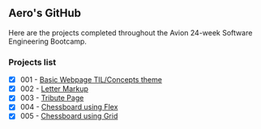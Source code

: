 ## Aero's GitHub

Here are the projects completed throughout the Avion 24-week Software Engineering Bootcamp.

### Projects list
- [x] 001 - [Basic Webpage TIL/Concepts theme](./Activities/001_html%20basics/)
- [x] 002 - [Letter Markup](./Activities/002_letter%20markup)
- [x] 003 - [Tribute Page](./Activities/003_tribute%20page)
- [x] 004 - [Chessboard using Flex](./Activities/004_chessboard%20flex)
- [x] 005 - [Chessboard using Grid](./Activities/005_chessboard%20grid)
